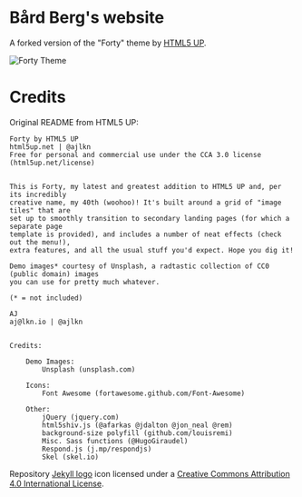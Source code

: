 # Bård Berg's website

A forked version of the "Forty" theme by [HTML5 UP](https://html5up.net/).  

![Forty Theme](assets/images/forty.jpg "Forty Theme")

# Credits

Original README from HTML5 UP:

```
Forty by HTML5 UP
html5up.net | @ajlkn
Free for personal and commercial use under the CCA 3.0 license (html5up.net/license)


This is Forty, my latest and greatest addition to HTML5 UP and, per its incredibly
creative name, my 40th (woohoo)! It's built around a grid of "image tiles" that are
set up to smoothly transition to secondary landing pages (for which a separate page
template is provided), and includes a number of neat effects (check out the menu!),
extra features, and all the usual stuff you'd expect. Hope you dig it!

Demo images* courtesy of Unsplash, a radtastic collection of CC0 (public domain) images
you can use for pretty much whatever.

(* = not included)

AJ
aj@lkn.io | @ajlkn


Credits:

	Demo Images:
		Unsplash (unsplash.com)

	Icons:
		Font Awesome (fortawesome.github.com/Font-Awesome)

	Other:
		jQuery (jquery.com)
		html5shiv.js (@afarkas @jdalton @jon_neal @rem)
		background-size polyfill (github.com/louisremi)
		Misc. Sass functions (@HugoGiraudel)
		Respond.js (j.mp/respondjs)
		Skel (skel.io)
```

Repository [Jekyll logo](https://github.com/jekyll/brand) icon licensed under a [Creative Commons Attribution 4.0 International License](http://choosealicense.com/licenses/cc-by-4.0/).
